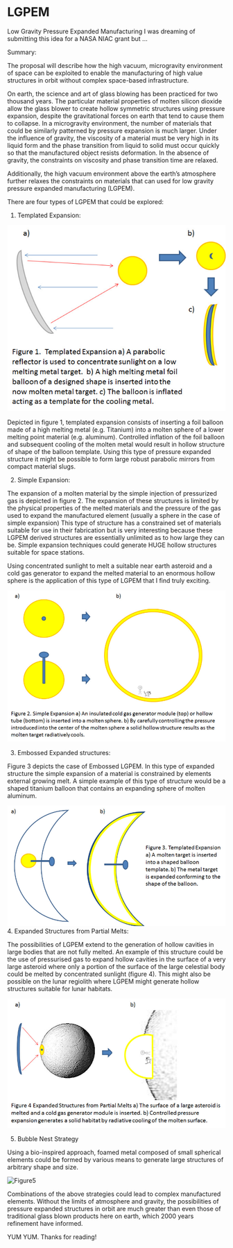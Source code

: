 # LGPEM
Low Gravity Pressure Expanded Manufacturing
I was dreaming of submitting this idea for a NASA NIAC grant but ... 

Summary:  

  The proposal will describe how the high vacuum, microgravity environment of space can be exploited to enable the manufacturing of high value structures in orbit without complex space-based infrastructure.  

  On earth, the science and art of glass blowing has been practiced for two thousand years.  The particular material properties of molten silicon dioxide allow the glass blower to create hollow symmetric structures using pressure expansion, despite the gravitational forces on earth that tend to cause them to collapse.  In a microgravity environment, the number of materials that could be similarly patterned by pressure expansion is much larger.  Under the influence of gravity, the viscosity of a material must be very high in its liquid form and the phase transition from liquid to solid must occur quickly so that the manufactured object resists deformation.  In the absence of gravity, the constraints on viscosity and phase transition time are relaxed.  

  Additionally, the high vacuum environment above the earth’s atmosphere further relaxes the constraints on materials that can used for low gravity pressure expanded manufacturing (LGPEM).

  There are four types of LGPEM that could be explored:

  1. Templated Expansion:

![Figure1](./images/Figure1.jpg)

Depicted in figure 1, templated expansion consists of inserting a foil balloon made of a high melting metal (e.g. Titanium) into a molten sphere of a lower melting point material (e.g. aluminum).  Controlled inflation of the foil balloon and subsequent cooling of the molten metal would result in hollow structure of shape of the balloon template.  Using this type of pressure expanded structure it might be possible to form large robust parabolic mirrors from compact material slugs.


  2. Simple Expansion:

The expansion of a molten material by the simple injection of pressurized gas is depicted in figure 2.  The expansion of these structures is limited by the physical properties of the melted materials and the pressure of the gas used to expand the manufactured element (usually a sphere in the case of simple expansion)  This type of structure has a constrained set of materials suitable for use in their fabrication but is very interesting because these LGPEM derived structures are essentially unlimited as to how large they can be.  Simple expansion techniques could generate HUGE hollow structures suitable for space stations.

  Using concentrated sunlight to melt a suitable near earth asteroid and a cold gas generator to expand the melted material to an enormous hollow sphere is the application of this type of LGPEM that I find truly exciting.

![Figure2](./images/Figure2.jpg)

  3. Embossed Expanded structures:

Figure 3 depicts the case of Embossed LGPEM.  In this type of expanded structure the simple expansion of a material is constrained by elements external growing melt.  A simple example of this type of structure would be a shaped titanium balloon that contains an expanding sphere of molten aluminum.


![Figure3](./images/figure3.jpg)
  4.  Expanded Structures from Partial Melts:

The possibilities of LGPEM extend to the generation of hollow cavities in large bodies that are not fully melted.  An example of this structure could be the use of pressurised gas to expand hollow cavities in the surface of a very large asteroid where only a portion of the surface of the large celestial body could be melted by concentrated sunlight (figure 4).  This might also be possible on the lunar regiolith where LGPEM might generate hollow structures suitable for lunar habitats.


![Figure4](./images/figure4.jpg)

  5. Bubble Nest Strategy

Using a bio-inspired approach, foamed metal composed of small spherical elements could be formed by various means to generate large structures of arbitrary shape and size.

![Figure5](./images/figure5.png)


Combinations of the above strategies could lead to complex manufactured elements.  Without the limits of atmosphere and gravity,  the possibilities of pressure expanded structures in orbit are much greater than even those of traditional glass blown products here on earth, which 2000 years refinement have informed.  

YUM YUM.
Thanks for reading!
